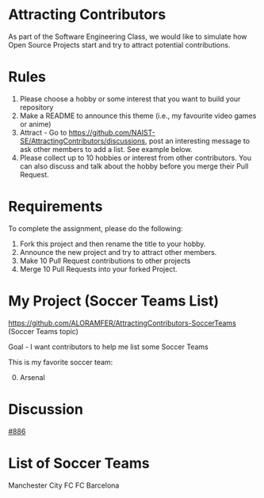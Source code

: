 # Attracting Contributors
As part of the Software Engineering Class, we would like to simulate how Open Source Projects start and try to attract potential contributions.

# Rules

1. Please choose a hobby or some interest that you want to build your repository
2. Make a README to announce this theme (i.e., my favourite video games or anime)
3. Attract - Go to https://github.com/NAIST-SE/AttractingContributors/discussions, post an interesting message to ask other members to add a list. See example below.
4. Please collect up to 10 hobbies or interest from other contributors. You can also discuss and talk about the hobby before you merge their Pull Request.

# Requirements
To complete the assignment, please do the following:
1. Fork this project and then rename the title to your hobby. 
2. Announce the new project and try to attract other members.
3. Make 10 Pull Request contributions to other projects
4. Merge 10 Pull Requests into your forked Project.

# My Project (Soccer Teams List) 
https://github.com/ALORAMFER/AttractingContributors-SoccerTeams (Soccer Teams topic)

Goal - I want contributors to help me list some Soccer Teams

This is my favorite soccer team:

0. Arsenal

# Discussion 
[#886](https://github.com/NAIST-SE/AttractingContributors/discussions/886)
# List of Soccer Teams
Manchester City FC
FC Barcelona

